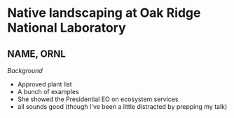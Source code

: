 # Native landscaping at Oak Ridge National Laboratory

## NAME, ORNL

_Background_

- Approved plant list
- A bunch of examples
- She showed the Presidential EO on ecosystem services
- all sounds good (though I've been a little distracted by prepping my talk)

